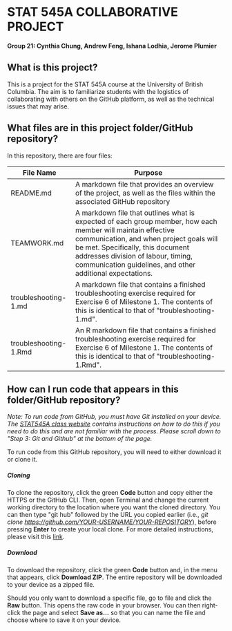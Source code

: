 # STAT 545A COLLABORATIVE PROJECT
**Group 21: Cynthia Chung, Andrew Feng, Ishana Lodhia, Jerome	Plumier**

## What is this project?
This is a project for the STAT 545A course at the University of British Columbia. The aim is to familiarize students with the logistics of collaborating with others on the GitHub platform, as well as the technical issues that may arise.

## What files are in this project folder/GitHub repository?
In this repository, there are four files:

File Name | Purpose
----------|---------
README.md | A markdown file that provides an overview of the project, as well as the files within the associated GitHub repository
TEAMWORK.md | A markdown file that outlines what is expected of each group member, how each member will maintain effective communication, and when project goals will be met. Specifically, this document addresses division of labour, timing, communication guidelines, and other additional expectations.
troubleshooting-1.md | A markdown file that contains a finished troubleshooting exercise required for Exercise 6 of Milestone 1. The contents of this is identical to that of "troubleshooting-1.md".
troubleshooting-1.Rmd | An R markdown file that contains a finished troubleshooting exercise required for Exercise 6 of Milestone 1. The contents of this is identical to that of "troubleshooting-1.Rmd".

## How can I run code that appears in this folder/GitHub repository?
*Note: To run code from GitHub, you must have Git installed on your device. The [STAT545A class website](https://stat545.stat.ubc.ca/notes/notes-a00/) contains instructions on how to do this if you need to do this and are not familiar with the process. Please scroll down to "Step 3: Git and Github" at the bottom of the page.*

To run code from this GitHub repository, you will need to either download it or clone it.

##### Cloning
To clone the repository, click the green **Code** button and copy either the HTTPS or the GitHub CLI. Then, open Terminal and change the current working directory to the location where you want the cloned directory. You can then type "git hub" followed by the URL you copied earlier (i.e., *git clone https://github.com/YOUR-USERNAME/YOUR-REPOSITORY*), before pressing **Enter** to create your local clone. For more detailed instructions, please visit this [link](https://docs.github.com/en/repositories/creating-and-managing-repositories/cloning-a-repository?platform=mac).

##### Download
To download the repository, click the green **Code** button and, in the menu that appears, click **Download ZIP**. The entire repository will be downloaded to your device as a zipped file. 

Should you only want to download a specific file, go to file and click the **Raw** button. This opens the raw code in your browser. You can then right-click the page and select **Save as…** so that you can name the file and choose where to save it on your device.
